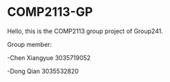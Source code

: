 # COMP2113-GP
Hello, this is the COMP2113 group project of Group241.

Group member:

-Chen Xiangyue 3035719052

-Dong Qian 3035532820
